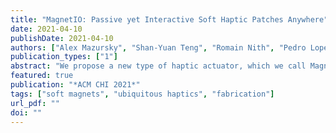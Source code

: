 ```yaml
---
title: "MagnetIO: Passive yet Interactive Soft Haptic Patches Anywhere"
date: 2021-04-10
publishDate: 2021-04-10
authors: ["Alex Mazursky", "Shan-Yuan Teng", "Romain Nith", "Pedro Lopes"]
publication_types: ["1"]
abstract: "We propose a new type of haptic actuator, which we call MagnetIO, that is comprised of two parts: one battery-powered voice-coil worn on the user’s fingernail and any number of interactive soft patches that can be attached onto any surface (everyday objects, user’s body, appliances, etc.). When the user’s finger wearing our voice-coil contacts any of the interactive patches it detects its magnetic signature via magnetometer and vibrates the patch, adding haptic feedback to otherwise input-only interactions. To allow these passive patches to vibrate, we make them from silicone with regions doped with polarized neodymium powder, resulting in soft and stretchable magnets. This stretchable form-factor allows them to be wrapped to the user’s body or everyday objects of various shapes. We demonstrate how these add haptic output to many situations, such as adding haptic buttons to the walls of one’s home. In our technical evaluation, we demonstrate that our interactive patches can be excited across a wide range of frequencies (0-500 Hz) and can be tuned to resonate at specific frequencies based on the patch’s geometry. Furthermore, we demonstrate that MagnetIO’s vibration intensity is as powerful as a typical linear resonant actuator (LRA); yet, unlike these rigid actuators, our passive patches operate as springs with multiple modes of vibration, which enables a wider band around its resonant frequency than an equivalent LRA."
featured: true
publication: "*ACM CHI 2021*"
tags: ["soft magnets", "ubiquitous haptics", "fabrication"]
url_pdf: ""
doi: ""
---
```


